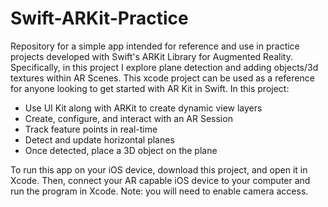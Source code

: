 # Swift-ARKit-Practice
Repository for a simple app intended for reference and use in practice projects developed with Swift's ARKit Library for Augmented Reality. Specifically, in this project I explore plane detection and adding objects/3d textures within AR Scenes.
This xcode project can be used as a reference for anyone looking to get started with AR Kit in Swift. In this project:

 - Use UI Kit along with ARKit to create dynamic view layers
 - Create, configure, and interact with an AR Session
 - Track feature points in real-time
 - Detect and update horizontal planes
 - Once detected, place a 3D object on the plane
 
To run this app on your iOS device, download this project, and open it in Xcode. Then, connect your AR capable iOS device to  your computer and run the program in Xcode. Note: you will need to enable camera access.
